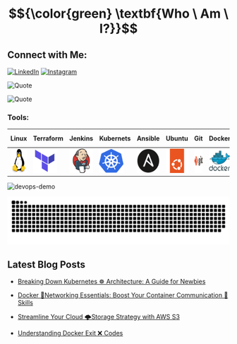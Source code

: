 # $${\color{green} \textbf{Who \ Am \ I?}}$$


## Connect with Me:

[![LinkedIn](https://img.shields.io/badge/LinkedIn-0A66C2?style=for-the-badge&logo=linkedin&logoColor=white)](https://www.linkedin.com/in/abhipraydhoble/)
[![Instagram](https://img.shields.io/badge/Instagram-E4405F?style=for-the-badge&logo=instagram&logoColor=white)](https://www.instagram.com/im_abhipray/)
</details>

![Quote](https://quotes-github-readme.vercel.app/api?type=horizontal&theme=radical)

![Quote](https://quotes-github-readme.vercel.app/api?type=vertical&theme=default)


### Tools:
| Linux | Terraform | Jenkins | Kubernets | Ansible | Ubuntu | Git | Docker | Git Hub | VS Code | AWS |
|----------|----------|----------|----------|------|------|------|-------|------|------|-------|
| <img src="https://github.com/devicons/devicon/blob/master/icons/linux/linux-original.svg" title="Linux" alt="Linux" width="55" height="55"/> |  <img src="https://github.com/devicons/devicon/blob/master/icons/terraform/terraform-original.svg" title="Terraform" alt="Terraform" width="55" height="55"/> | <img src="https://github.com/devicons/devicon/blob/master/icons/jenkins/jenkins-original.svg" title="Jenkins" alt="Jenkins" width="55" height="55"/> | <img src="https://raw.githubusercontent.com/devicons/devicon/master/icons/kubernetes/kubernetes-original.svg" alt="Kubernetes" title="Kubernetes" width="55" height="55" /> | <img src="https://github.com/devicons/devicon/blob/master/icons/ansible/ansible-original.svg" title="Ansible" alt="Ansible" width="55" height="55"/> |<img src="https://github.com/devicons/devicon/blob/master/icons/ubuntu/ubuntu-original.svg" title="Ubuntu" alt="Ubuntu" width="55" height="55"/> |<img src="https://github.com/devicons/devicon/blob/master/icons/git/git-original-wordmark.svg" title="Git" alt="Git" width="55" height="55"/>|<img src="https://github.com/devicons/devicon/blob/master/icons/docker/docker-original-wordmark.svg" title="Docker" alt="Docker" width="55" height="55"/>| <img src="https://github.com/devicons/devicon/blob/master/icons/github/github-original-wordmark.svg" title="Github" alt="Github" width="55" height="55"/>| <img src="https://github.com/devicons/devicon/blob/master/icons/vscode/vscode-original-wordmark.svg" title="vscode" alt="vscode" width="55" height="55"/>| <img src="https://github.com/user-attachments/assets/a885e80a-964f-4e75-a4a6-27a063667ec7" alt="AWS" title="AWS" width="55" height="55" /> | 

![devops-demo](https://github.com/user-attachments/assets/772a360f-1235-4bb9-a40e-bae6e144c1fe)




<picture>
  <source
    media="(prefers-color-scheme: dark)"
    srcset="https://raw.githubusercontent.com/platane/snk/output/github-contribution-grid-snake-dark.svg"
  />
  <source
    media="(prefers-color-scheme: light)"
    srcset="https://raw.githubusercontent.com/platane/snk/output/github-contribution-grid-snake.svg"
  />
  <img
    alt="github contribution grid snake animation"
    src="https://raw.githubusercontent.com/platane/snk/output/github-contribution-grid-snake.svg"
  />
</picture>




## Latest Blog Posts
- [Breaking Down Kubernetes ☸ Architecture: A Guide for Newbies](https://www.linkedin.com/pulse/breaking-down-kubernetes-architecture-guide-newbies-abhipray-dhoble-t1wlc/?trackingId=ZHNsEZ3aRcKuC9oQ5xdJLw%3D%3D)
  
- [Docker 🐋Networking Essentials: Boost Your Container Communication 🔁 Skills](https://www.linkedin.com/pulse/docker-networking-essentials-boost-your-container-skills-dhoble-kmrjc/?trackingId=ZHNsEZ3aRcKuC9oQ5xdJLw%3D%3D)
  
- [Streamline Your Cloud 🌩️Storage Strategy with AWS S3 ](https://www.linkedin.com/pulse/streamline-your-cloud-storage-strategy-aws-s3-classes-abhipray-dhoble-8frcc?trackingId=WyDEGIUmTT6kRviuN0fGZw%3D%3D&lipi=urn%3Ali%3Apage%3Ad_flagship3_profile_view_base_recent_activity_content_view%3BSTvtWpEGSjq9zkazyqsaPQ%3D%3D)

- [Understanding Docker Exit ❌ Codes](https://www.linkedin.com/pulse/understanding-docker-exit-codesmastering-insights-flawless-dhoble-m5vlc?trackingId=WyDEGIUmTT6kRviuN0fGZw%3D%3D&lipi=urn%3Ali%3Apage%3Ad_flagship3_profile_view_base_recent_activity_content_view%3BSTvtWpEGSjq9zkazyqsaPQ%3D%3D)

  

